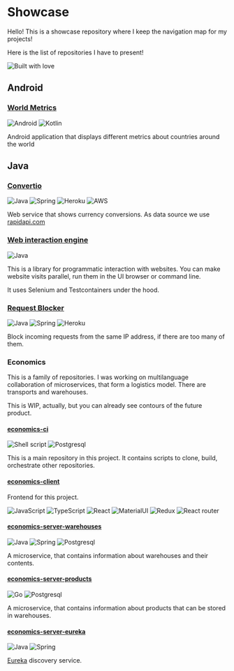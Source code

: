 # Showcase

Hello! This is a showcase repository where I keep the navigation map for my projects!

Here is the list of repositories I have to present!

![Built with love](http://ForTheBadge.com/images/badges/built-with-love.svg)

## Android

### [World Metrics](https://github.com/AlexanderShelyugov/WorldMetrics)

![Android](https://img.shields.io/badge/Android-3DDC84?style=for-the-badge&logo=android&logoColor=white)
![Kotlin](https://img.shields.io/badge/Kotlin-0095D5?&style=for-the-badge&logo=kotlin&logoColor=white)

Android application that displays different metrics about countries around the world

## Java

### [Convertio](https://github.com/AlexanderShelyugov/Convertio)

![Java](https://img.shields.io/badge/Java-ED8B00?style=for-the-badge&logo=java&logoColor=white)
![Spring](https://img.shields.io/badge/Spring-6DB33F?style=for-the-badge&logo=spring&logoColor=white)
![Heroku](https://img.shields.io/badge/Heroku-430098?style=for-the-badge&logo=heroku&logoColor=white)
![AWS](https://img.shields.io/badge/Amazon_AWS-232F3E?style=for-the-badge&logo=amazon-aws&logoColor=white)

Web service that shows currency conversions. As data source we
use [rapidapi.com](https://rapidapi.com/natkapral/api/currency-converter5)

### [Web interaction engine](https://github.com/AlexanderShelyugov/WebInteractionEngine)

![Java](https://img.shields.io/badge/Java-ED8B00?style=for-the-badge&logo=java&logoColor=white)

This is a library for programmatic interaction with websites. You can make website visits parallel, run them in the UI
browser or command line.

It uses Selenium and Testcontainers under the hood.

### [Request Blocker](https://github.com/AlexanderShelyugov/Request_Blocker)

![Java](https://img.shields.io/badge/Java-ED8B00?style=for-the-badge&logo=java&logoColor=white)
![Spring](https://img.shields.io/badge/Spring-6DB33F?style=for-the-badge&logo=spring&logoColor=white)
![Heroku](https://img.shields.io/badge/Heroku-430098?style=for-the-badge&logo=heroku&logoColor=white)

Block incoming requests from the same IP address, if there are too many of them.

### Economics

This is a family of repositories. I was working on multilanguage collaboration of microservices, that form a logistics
model. There are transports and warehouses.

This is WIP, actually, but you can already see contours of the future product.

#### [economics-ci](https://github.com/AlexanderShelyugov/economics-ci)

![Shell script](https://img.shields.io/badge/Shell_Script-121011?style=for-the-badge&logo=gnu-bash&logoColor=white)
![Postgresql](https://img.shields.io/badge/PostgreSQL-316192?style=for-the-badge&logo=postgresql&logoColor=white)

This is a main repository in this project. It contains scripts to clone, build, orchestrate other repositories.

#### [economics-client](https://github.com/AlexanderShelyugov/economics-client)

Frontend for this project.

![JavaScript](https://img.shields.io/badge/JavaScript-F7DF1E?style=for-the-badge&logo=javascript&logoColor=black)
![TypeScript](https://img.shields.io/badge/TypeScript-007ACC?style=for-the-badge&logo=typescript&logoColor=white)
![React](https://img.shields.io/badge/React-20232A?style=for-the-badge&logo=react&logoColor=61DAFB)
![MaterialUI](https://img.shields.io/badge/Material--UI-0081CB?style=for-the-badge&logo=material-ui&logoColor=white)
![Redux](https://img.shields.io/badge/Redux-593D88?style=for-the-badge&logo=redux&logoColor=white)
![React router](https://img.shields.io/badge/React_Router-CA4245?style=for-the-badge&logo=react-router&logoColor=white)

#### [economics-server-warehouses](https://github.com/AlexanderShelyugov/economics-server-warehouses)

![Java](https://img.shields.io/badge/Java-ED8B00?style=for-the-badge&logo=java&logoColor=white)
![Spring](https://img.shields.io/badge/Spring-6DB33F?style=for-the-badge&logo=spring&logoColor=white)
![Postgresql](https://img.shields.io/badge/PostgreSQL-316192?style=for-the-badge&logo=postgresql&logoColor=white)

A microservice, that contains information about warehouses and their contents.

#### [economics-server-products](https://github.com/AlexanderShelyugov/economics-server-products)

![Go](https://img.shields.io/badge/Go-00ADD8?style=for-the-badge&logo=go&logoColor=white)
![Postgresql](https://img.shields.io/badge/PostgreSQL-316192?style=for-the-badge&logo=postgresql&logoColor=white)

A microservice, that contains information about products that can be stored in warehouses.

#### [economics-server-eureka](https://github.com/AlexanderShelyugov/economics-server-eureka)

![Java](https://img.shields.io/badge/Java-ED8B00?style=for-the-badge&logo=java&logoColor=white)
![Spring](https://img.shields.io/badge/Spring-6DB33F?style=for-the-badge&logo=spring&logoColor=white)

[Eureka](https://spring.io/projects/spring-cloud-netflix) discovery service.